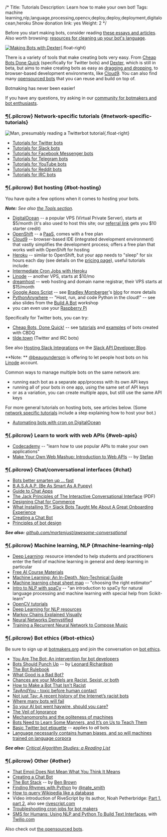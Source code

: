 /*
Title: Tutorials
Description: Learn how to make your own bot!
Tags: machine learning,nlp,language,processing,opencv,deploy,deploy,deployment,digitalocean,heroku
Show donation link: yes
Weight: 2
*/

<div class="note">Before you start making bots, consider reading <a href="#bot-ethics">these essays and articles</a>. Also worth browsing: <a href="/resources/libraries-frameworks/#language">resources for cleaning up your bot's language</a>.</div>

[![Making Bots with Dexter](/content/tutorials/images/making-bots-dexter.png)](https://twitter.com/fourtonfish/status/664130256266264576){.float-right}

There is a variety of tools that make creating bots very easy. From [Cheap Bots Done Quick](http://cheapbotsdonequick.com/) (specifically for Twitter bots) and [Dexter](https://rundexter.com/), which is still in beta, but aims to make creating bots as easy as [dragging and dropping](https://twitter.com/fourtonfish/status/664130256266264576), to browser-based development environments, like [Cloud9](https://c9.io/). You can also find many [opensourced bots](/tag/opensource) that you can reuse and build on top of.

Botmaking has never been easier!

If you have any questions, try asking in our [community for botmakers and bot enthusiasts](https://botmakers.org/). 

### [¶](#network-specific-tutorials){.pilcrow} Network-specific tutorials {#network-specific-tutorials}

![Man, presumably reading a Twitterbot tutorial](/content/images/illustrations/man-reading-mail-768.jpg){.float-right}

- [Tutorials for Twitter bots](/tutorials/twitterbots)
- [Tutorials for Slack bots](/tutorials/slackbots)
- [Tutorials for Facebook Messenger bots](/tutorials/facebook-messenger-bots)
- [Tutorials for Telegram bots](/tutorials/telegram-bots)
- [Tutorials for YouTube bots](/tutorials/youtube-bots)
- [Tutorials for Reddit bots](/tutorials/redditbots)
- [Tutorials for IRC bots](/tutorials/irc-bots)

### [¶](#bot-hosting){.pilcrow} Bot hosting {#bot-hosting}

You have quite a few options when it comes to hosting your bots.

***Note:** See also [the Tools section](/resources/tools#botmaking).*

- [DigitalOcean](https://digitalocean.com/) -- a popular VPS (Virtual Private Server), starts at $5/month (it's also used to host this site; our [referral link](https://www.digitalocean.com/?refcode=9e279abc3337) gets you $10 starter credit)
- [OpenShift](https://www.openshift.com/) -- a [PaaS](https://en.wikipedia.org/wiki/Platform_as_a_service), comes with a free plan
- [Cloud9](https://c9.io/) -- browser-based IDE (integrated development environment) that vastly simplifies the development process; offers a free plan that works well with OpenShift for hosting
- [Heroku](https://www.heroku.com) -- similar to OpenShift, but your app needs to "sleep" for six hours each day (see details on the [pricing page](https://www.heroku.com/pricing)), useful tutorials include:
 - [Intermediate Cron Jobs with Heroku](http://blog.andyjiang.com/intermediate-cron-jobs-with-heroku/)
- [Linode](https://www.linode.com/) -- another VPS, starts at $10/mo
- [dreamhost](https://www.dreamhost.com/) -- web hosting and domain name registrar, their VPS starts at $15/month
- [Google Apps Script](https://script.google.com/d/11dB74uW9VLpgvy1Ax3eBZ8J7as0ZrGtx4BPw7RKK-JQXyAJHBx98pY-7/edit?usp=sharing) -- see [Bradley Momberger](https://twitter.com/air_hadoken)'s [blog](http://airhadoken.github.io/2015/06/29/twitter-lib-explained.html) for more details
- [PythonAnywhere](https://www.pythonanywhere.com/) -- "Host, run, and code Python in the cloud!" -- see also slides from the [Build A Bot](https://tpinecone.gitbooks.io/build-a-bot-workshop/content/index.html) workshop
- you can even use your [Raspberry Pi](http://www.instructables.com/id/Raspberry-Pi-Twitterbot/)

Specifically for Twitter bots, you can try:
- [Cheap Bots, Done Quick!](http://cheapbotsdonequick.com/) -- see [tutorials](/tutorials/twitterbots/#cheap-bots-done-quick) and [examples](/tag/cheapbotsdonequick) of bots created with CBDQ
- [tilde.town](http://tilde.town/) (Twitter and IRC bots)

See also [Hosting Slack Integrations](https://medium.com/slack-developer-blog/hosting-slack-integrations-79f3d4b04dd6#.5b0vc2x46) on the [Slack API Developer Blog](https://medium.com/slack-developer-blog).

**Note: ** [@beaugunderson](https://twitter.com/beaugunderson) is offering to let people host bots on his [Linode](https://www.linode.com/) account.

Common ways to manage multiple bots on the same network are:

- running each bot as a separate app/process with its own API keys
- running all of your bots in one app, using the same set of API keys
- or as a variation, you can create multiple apps, but still use the same API keys

For more general tutorials on hosting bots, see articles below. (Some [network specific tutorials](#network-specific-tutorials) include a step explaining how to host your bot.)

- [Automating bots with cron on DigitalOcean](http://www.colewillsea.com/blog/do-cron)

### [¶](#web-apis){.pilcrow} Learn to work with web APIs {#web-apis}
- [Codecademy](https://www.codecademy.com/apis) -- "learn how to use popular APIs to make your own applications"
- [Make Your Own Web Mashup: Introduction to Web APIs](https://fourtonfish.makes.org/thimble/make-your-own-web-mashup-introduction-to-web-apis) -- by [Stefan](https://twitter.com/fourtonfish)

### [¶](#chat){.pilcrow} Chat/conversational interfaces {#chat}

- [Bots better smarten up ... fast](http://venturebeat.com/2016/08/20/bots-better-smarten-up-fast/)
- [B.A.S.A.A.P. (Be As Smart As A Puppy)](http://berglondon.com/blog/2010/09/04/b-a-s-a-a-p/)
- [Guide to Chat Apps](https://www.gitbook.com/book/towcenter/guide-to-chat-apps/details)
- [The Jack Principles of The Interactive Conversational Interface](http://demos.jellyvisionlab.com/downloads/The_Jack_Principles.pdf) (PDF)
- [Designing Chat for Commerce](https://medium.com/@kipsearch/designing-chat-for-commerce-9faf1e36c040#.60e9wu4h6)
- [What Installing 15+ Slack Bots Taught Me About A Great Onboarding Experience](https://medium.com/@thecoolestcool/what-installing-15-slack-bots-taught-me-about-a-great-onboarding-experience-da04288a33d6#.36j71xppk)
- [Creating a Chat Bot](https://medium.freecodecamp.com/creating-a-chat-bot-42861e6a2acd#.k9tze7zbb)
- [Principles of bot design](https://blog.intercom.io/principles-bot-design/)

***See also:** [github.com/mortenjust/awesome-conversational](https://github.com/mortenjust/awesome-conversational/)*

### [¶](#machine-learning-nlp){.pilcrow} Machine learning, NLP {#machine-learning-nlp}
- [Deep Learning](http://www.deeplearningbook.org/): resource intended to help students and practitioners enter the field of machine learning in general and deep learning in particular
- [Free AI Course Materials](http://popsnip.com/topic/982/)
- [Machine Learning: An In-Depth, Non-Technical Guide](http://www.innoarchitech.com/machine-learning-an-in-depth-non-technical-guide/)
- [Machine learning cheat sheet map](http://scikit-learn.org/stable/tutorial/machine_learning_map/index.html) -- "choosing the right estimator"
- [Intro to NLP with spaCy](http://nicschrading.com/project/Intro-to-NLP-with-spaCy/) -- "an introduction to spaCy for natural language processing and machine learning with special help from Scikit-learn"
- [OpenCV tutorials](http://docs.opencv.org/doc/tutorials/tutorials.html)
- [Deep Learning for NLP resources](https://github.com/andrewt3000/DL4NLP/)
- [Markov Chains Explained Visually](http://setosa.io/ev/markov-chains/)
- [Neural Networks Demystified](http://lumiverse.io/series/neural-networks-demystified)
- [Training a Recurrent Neural Network to Compose Music](https://maraoz.com/2016/02/02/abc-rnn/)

### [¶](#bot-ethics){.pilcrow} Bot ethics {#bot-ethics}

<div class="note">
  Be sure to sign up at <a href="https://botmakers.org/">botmakers.org</a> and join the conversation on <a href="https://botmakers.slack.com/messages/ethics/details/">bot ethics</a>.
</div>

- [You Are The Bot: An intervention for bot developers](https://fourtonfish.com/blog/2016-03-18-you-are-the-bot/)
- [Bots Should Punch Up](bots-should-punch-up) -- by [Leonard Richardson](http://www.crummy.com/)
- [The Bot Rulebook](https://medium.com/slack-developer-blog/the-bot-rulebook-a442d9fb21cb#.cd051jijs)
- [What Good is a Bad Bot?](https://blog.howdy.ai/what-good-is-a-bad-bot-841226281a0e#.1ef1zinl9)
- [Chances are your Models are Racist, Sexist, or both](http://deliprao.com/archives/129)
- [How to Make a Bot That Isn't Racist](http://motherboard.vice.com/read/how-to-make-a-not-racist-bot)
- [TayAndYou - toxic before human contact](http://smerity.com/articles/2016/tayandyou.html)
- [Not just Tay: A recent history of the Internet’s racist bots](https://www.washingtonpost.com/news/the-intersect/wp/2016/03/25/not-just-tay-a-recent-history-of-the-internets-racist-bots/)
- [Where many bots will fail](https://blog.howdy.ai/where-many-bots-will-fail-68ae163e2473#.2gtskxus8)
- [So your AI bot went haywire, should you care?](https://www.linkedin.com/pulse/so-your-ai-bot-went-haywire-should-you-care-azeem-azhar?trk=v-feed)
- [The Veil of Ignorance](http://mrmrs.io/writing/2016/03/23/the-veil-of-ignorance/)
- [Mechanomorphs and the politeness of machines](http://nytlabs.com/blog/2016/03/24/mechanomorphism/)
- [Bots Need to Learn Some Manners, and It’s on Us to Teach Them](http://www.wired.com/2016/04/bots-emergent-behavior-deception/)
- [Basic Twitter bot etiquette](basic-twitter-bot-etiquette-tiny-subversions) -- applies to *all* bots
- [Language necessarily contains human biases, and so will machines trained on language corpora](https://freedom-to-tinker.com/blog/randomwalker/language-necessarily-contains-human-biases-and-so-will-machines-trained-on-language-corpora/)

***See also:** [Critical Algorithm Studies: a Reading List](http://socialmediacollective.org/reading-lists/critical-algorithm-studies/)*

### [¶](#other){.pilcrow} Other {#other}
- [That Emoji Does Not Mean What You Think It Means](http://gizmodo.com/that-emoji-does-not-mean-what-you-think-it-means-1770296372)
- [Creating a Chat Bot](https://medium.freecodecamp.com/creating-a-chat-bot-42861e6a2acd#.cbx4cb7ft)
- [The Bot Stack](https://medium.com/why-not/the-bot-stack-a44bca123ce6) -- by [Ben Brown](https://twitter.com/benbrown)
- [Finding Rhymes with Python](https://docs.google.com/presentation/d/1SxfHEdN8DGliH-Qa4zVsWtCcx5BZAQITXcd1OuDBz_U/edit?pli=1#slide=id.p) by [@nate_smith](https://twitter.com/nate_smith)
- [How to query Wikipedia like a database](http://tinysubversions.com/notes/how-to-query-wikipedia/)
- Video introduction of RiveScript by its author, Noah Petherbridge: [Part 1](https://www.youtube.com/watch?v=Vkd4chh0ewU), [part 2](https://www.youtube.com/watch?v=sRdm2OkZaGk), also see [rivescript.com](http://www.rivescript.com/)
- [Troubleshooting cron jobs for bot makers](http://lizmrush.com/cron-jobs-for-bot-makers/)
- [SMS for Humans: Using NLP and Python To Build Text Interfaces](https://www.youtube.com/watch?v=3o5awRDS0oI), with [Twilio.com](https://www.twilio.com/)


Also check out [the opensourced bots](/tag/opensource).